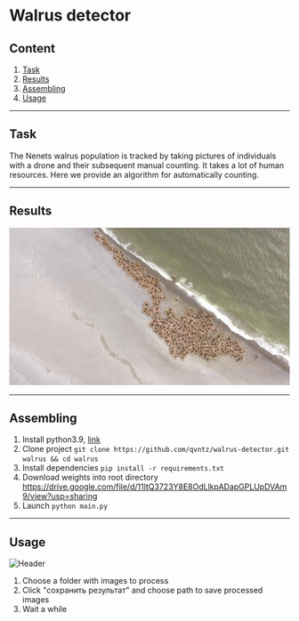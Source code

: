 # Walrus detector

## Content
1. [Task](#task)
2. [Results](#results)
3. [Assembling](#assembling)
4. [Usage](#usage)
---
## Task ##
The Nenets walrus population is tracked by
taking pictures of individuals with a drone and their 
subsequent manual counting. It takes a lot of human resources.
Here we provide an algorithm for automatically counting.

---
## Results ##
![Header](https://github.com/Glebbs/walrus-detector/blob/main/walr.jpg)

---
## Assembling ##
1. Install python3.9, [link](https://www.python.org/downloads/)
2. Clone project `git clone https://github.com/qvntz/walrus-detector.git walrus && cd walrus`
3. Install dependencies `pip install -r requirements.txt`
4. Download weights into root directory https://drive.google.com/file/d/11ltQ3723Y8E8OdLlkpADapGPLUpDVAm9/view?usp=sharing
5. Launch `python main.py`

---
## Usage ##
![Header](https://github.com/qvntz/walrus-detector/blob/main/image_2022-05-29_05-41-15.png)
1. Choose a folder with images to process
2. Click "сохранить результат" and choose path to save processed images
3. Wait a while
